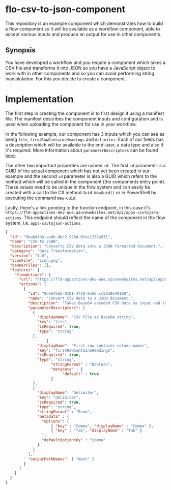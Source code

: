 # flo-csv-to-json-component

This repository is an example component which demonstrates how to build a flow component so it will be available as a workflow component, able to accept various inputs and produce an output for use in other components.

## Synopsis

You have developed a workflow and you require a component which takes a CSV file and transforms it into JSON so you have a JavaScript object to work with in other components and so you can avoid performing string maniplulation. For this you decide to create a component.

# Implementation

The first step in creating the component is to first design it using a manifest file. The manifest describes the component inputs and configuration and is used when uploading the component for use in your workflow.

In the following example, our component has 3 inputs which you can see as being `file`, `firstRowContainsHeadings` and `delimiter`. Each of our fields has a description which will be available to the end-user, a data type and also if it's required. More information about `parameterDescriptors` can be found [here](https://link/to/somewhere/else).

The other two important properties are named `id`. The first `id` parameter is a GUID of the actual component which has not yet been created in our example and the second `id` parameter is also a GUID which refers to the method which will be called in the component (the components entry point). These values need to be unique in the flow system and can easily be created with a call to the C# method `Guid.NewGuid()` or in PowerShell by executing the command `New-Guid`.

Lastly, there's a link pointing to the function endpoint, in this case it's `https://fl0-appactions-dev-aue.azurewebsites.net/api/apps-csvtojson-actions`. This endpoint should reflect the name of the component in the flow system, i.e. `apps-csvtojson-actions`.

```json
{
  "id": "5babd1da-aadb-4bc2-9204-0fee1237a531",
  "name": "CSV to JSON",
  "description": "Converts CSV data into a JSON formatted document.",
  "category": "Data Transformation",
  "version": "1.0",
  "iconFile": "icon.png",
  "bannerFiles": [],
  "features": {
    "flowActions": {
      "url": "https://fl0-appactions-dev-aue.azurewebsites.net/api/apps-csvtojson-actions",
      "actions": [
        {
          "id": "9d567bbb-9181-4718-9c66-cc5938e49160",
          "name": "Convert CSV data to a JSON document.",
          "description": "Takes Base64 encoded CSV data as input and transforms it into a JSON document.",
          "parameterDescriptors": [
            {
              "displayName": "CSV file as Base64 string",
              "key": "file",
              "isRequired": true,
              "type": "string"
            },
			      {
              "displayName": "First row contains column names",
              "key": "firstRowContainsHeadings",
              "isRequired": true,
              "type": "string",
			        "stringFormat" : "Boolean",
			        "metadata" : {
				         "default" : true
			        }
            },
            {
              "displayName": "Delimiter",
              "key": "delimiter",
              "isRequired": true,
              "type": "string",
              "stringFormat" : "Enum",
              "metadata" : {
                "options": [
                    { "key" : "Comma", "displayName" : "Comma" },
                    { "key" : "Tab", "displayName" : "Tab" }
                ],
                "defaultOptionKey" : "Comma"
              }
            }
          ],
          "outputPathNames": [ "Next" ]
        }
      ]
    }
  }
}
```
